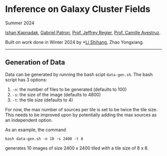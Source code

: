 # Inference on Galaxy Cluster Fields

Summer 2024

[Ishan Kapnadak](https://www.linkedin.com/in/ishan-kapnadak/), [Gabriel Patron](https://lsa.umich.edu/stats/people/phd-students/gapatron.html), [Prof. Jeffrey Regier](https://regier.stat.lsa.umich.edu/), [Prof. Camille Avestruz](https://cavestruz.github.io/).

Built on work done in Winter 2024 by *[Li Shihang](https://www.linkedin.com/in/shihang-li-2b69251ba/), Zhao Yongxiang.

----------------------------------------------------------------------------------------------------------------------

## Generation of Data

Data can be generated by running the bash scipt `data-gen.sh`. The bash script has 3 options:
1. `-n`: the number of files to be generated (defaults to 100)
2. `-s`: the size of the image (defaults to 4800)
3. `-t`: the tile size (defaults to 4)

For now, the max number of sources per tile is set to be twice the tile size. This needs to be improved upon by potentially adding the max sources as an independent option.

As an example, the command

```
bash data-gen.sh -n 10 -s 2400 -t 8
```

generates 10 images of size 2400 x 2400 tiled with a tile size of 8 x 8.
